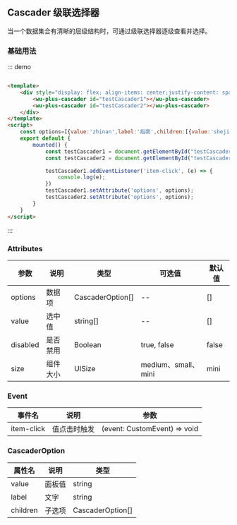 ## Cascader 级联选择器

当一个数据集合有清晰的层级结构时，可通过级联选择器逐级查看并选择。

### 基础用法

::: demo

```html

<template>
    <div style="display: flex; align-items: center;justify-content: space-evenly;padding: 16px">
        <wu-plus-cascader id="testCascader1"></wu-plus-cascader>
        <wu-plus-cascader id="testCascader2"></wu-plus-cascader>
    </div>
</template>
<script>
    const options=[{value:'zhinan',label:'指南',children:[{value:'shejiyuanze',label:'设计原则',children:[{value:'yizhi',label:'一致'},{value:'fankui',label:'反馈'},{value:'xiaolv',label:'效率'},{value:'kekong',label:'可控'}]},{value:'daohang',label:'导航',children:[{value:'cexiangdaohang',label:'侧向导航'},{value:'dingbudaohang',label:'顶部导航'}]}]},{value:'zujian',label:'组件',children:[{value:'basic',label:'Basic',children:[{value:'layout',label:'Layout 布局'},{value:'color',label:'Color 色彩'},{value:'typography',label:'Typography 字体'},{value:'icon',label:'Icon 图标'},{value:'button',label:'Button 按钮'}]},{value:'form',label:'Form',children:[{value:'radio',label:'Radio 单选框'},{value:'checkbox',label:'Checkbox 多选框'},{value:'input',label:'Input 输入框'},{value:'input-number',label:'InputNumber 计数器'},{value:'select',label:'Select 选择器'},{value:'cascader',label:'Cascader 级联选择器'},{value:'switch',label:'Switch 开关'},{value:'slider',label:'Slider 滑块'},{value:'time-picker',label:'TimePicker 时间选择器'},{value:'date-picker',label:'DatePicker 日期选择器'},{value:'datetime-picker',label:'DateTimePicker 日期时间选择器'},{value:'upload',label:'Upload 上传'},{value:'rate',label:'Rate 评分'},{value:'form',label:'Form 表单'}]},{value:'data',label:'Data',children:[{value:'table',label:'Table 表格'},{value:'tag',label:'Tag 标签'},{value:'progress',label:'Progress 进度条'},{value:'tree',label:'Tree 树形控件'},{value:'pagination',label:'Pagination 分页'},{value:'badge',label:'Badge 标记'}]},{value:'notice',label:'Notice',children:[{value:'alert',label:'Alert 警告'},{value:'loading',label:'Loading 加载'},{value:'message',label:'Message 消息提示'},{value:'message-box',label:'MessageBox 弹框'},{value:'notification',label:'Notification 通知'}]},{value:'navigation',label:'Navigation',children:[{value:'menu',label:'NavMenu 导航菜单'},{value:'tabs',label:'Tabs 标签页'},{value:'breadcrumb',label:'Breadcrumb 面包屑'},{value:'dropdown',label:'Dropdown 下拉菜单'},{value:'steps',label:'Steps 步骤条'}]},{value:'others',label:'Others',children:[{value:'dialog',label:'Dialog 对话框'},{value:'tooltip',label:'Tooltip 文字提示'},{value:'popover',label:'Popover 弹出框'},{value:'card',label:'Card 卡片'},{value:'carousel',label:'Carousel 走马灯'},{value:'collapse',label:'Collapse 折叠面板'}]}]},{value:'ziyuan',label:'资源',children:[{value:'axure',label:'Axure Components'},{value:'sketch',label:'Sketch Templates'},{value:'jiaohu',label:'组件交互文档'}]}]
    export default {
        mounted() {
            const testCascader1 = document.getElementById("testCascader1");
            const testCascader2 = document.getElementById("testCascader2");

            testCascader1.addEventListener('item-click', (e) => {
                console.log(e);
            })
            testCascader1.setAttribute('options', options);
            testCascader2.setAttribute('options', options);
        }
    }
</script>
```

:::

### Attributes

| 参数      | 说明    | 类型      | 可选值       | 默认值   |
|---------- |-------- |---------- |-------------  |-------- |
| options | 数据项 | CascaderOption[] | -- | [] |
| value | 选中值 | string[] | -- | [] |
| disabled | 是否禁用 | Boolean |true, false | false |
| size | 组件大小 | UISize | medium、small、mini | mini |


### Event

| 事件名      | 说明    | 参数     | 
|---------- |-------- |---------- |
| item-click | 值点击时触发 | (event: CustomEvent) => void |

### CascaderOption

| 属性名      | 说明    |类型 |
|---------- |-------- |-------- |
| value | 面板值 | string |
| label | 文字 | string |
| children | 子选项 | CascaderOption[] |
